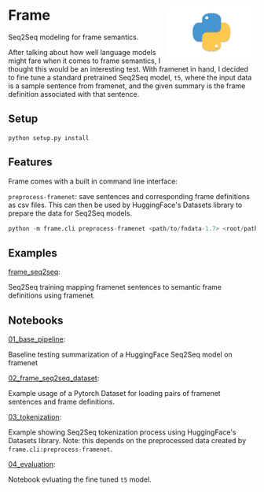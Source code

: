 <h1>Frame<img src='https://github.com/yngtodd/frame/blob/main/img/snek.png' align='right' width='180' height='104'></h1>

Seq2Seq modeling for frame semantics.

After talking about how well language models might fare when it comes to frame semantics, I thought this would be 
an interesting test. With framenet in hand, I decided to fine tune a standard pretrained Seq2Seq model, `t5`, where
the input data is a sample sentence from framenet, and the given summary is the frame definition associated with that
sentence.

## Setup

```
python setup.py install
```

## Features

Frame comes with a built in command line interface:

`preprocess-framenet`: save sentences and corresponding frame definitions as csv files. This 
can then be used by HuggingFace's Datasets library to prepare the data for Seq2Seq models.

```python
python -m frame.cli preprocess-framenet <path/to/fndata-1.7> <root/path/to/save/preprocessed/data>
```

## Examples

[frame_seq2seq](examples/frame_seq2seq.py): 

Seq2Seq training mapping framenet sentences to semantic frame definitions using framenet.

## Notebooks

[01_base_pipeline](examples/notebooks/01_base_pipeline.ipynb): 

Baseline testing summarization of a HuggingFace Seq2Seq model on framenet

[02_frame_seq2seq_dataset](examples/notebooks/02_frame_seq2seq_dataset.ipynb): 

Example usage of a Pytorch Dataset for loading pairs of framenet sentences and frame definitions.

[03_tokenization](examples/notebooks/03_tokenization.ipynb): 

Example showing Seq2Seq tokenization process using HuggingFace's Datasets library. Note: this 
depends on the preprocessed data created by `frame.cli:preprocess-framenet`.

[04_evaluation](examples/notebooks/04_evaluation.ipynb):

Notebook evluating the fine tuned `t5` model.
